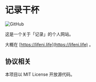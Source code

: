 # 记录干杯

![GitHub](https://img.shields.io/github/license/Lifeni/blog)

这是一个关于「记录」的个人网站。

大概在 [https://lifeni.life](https://lifeni.life) 。

## 协议相关

本项目以 MIT License 开放源代码。
